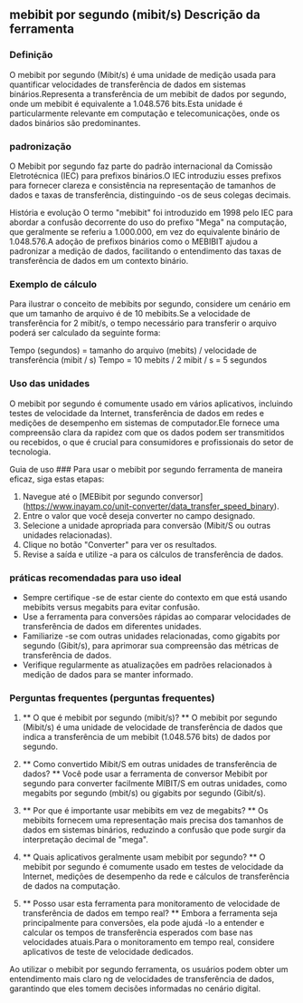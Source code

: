 ## mebibit por segundo (mibit/s) Descrição da ferramenta

### Definição
O mebibit por segundo (Mibit/s) é uma unidade de medição usada para quantificar velocidades de transferência de dados em sistemas binários.Representa a transferência de um mebibit de dados por segundo, onde um mebibit é equivalente a 1.048.576 bits.Esta unidade é particularmente relevante em computação e telecomunicações, onde os dados binários são predominantes.

### padronização
O Mebibit por segundo faz parte do padrão internacional da Comissão Eletrotécnica (IEC) para prefixos binários.O IEC introduziu esses prefixos para fornecer clareza e consistência na representação de tamanhos de dados e taxas de transferência, distinguindo -os de seus colegas decimais.

História e evolução
O termo "mebibit" foi introduzido em 1998 pelo IEC para abordar a confusão decorrente do uso do prefixo "Mega" na computação, que geralmente se referiu a 1.000.000, em vez do equivalente binário de 1.048.576.A adoção de prefixos binários como o MEBIBIT ajudou a padronizar a medição de dados, facilitando o entendimento das taxas de transferência de dados em um contexto binário.

### Exemplo de cálculo
Para ilustrar o conceito de mebibits por segundo, considere um cenário em que um tamanho de arquivo é de 10 mebibits.Se a velocidade de transferência for 2 mibit/s, o tempo necessário para transferir o arquivo poderá ser calculado da seguinte forma:

Tempo (segundos) = tamanho do arquivo (mebits) / velocidade de transferência (mibit / s)
Tempo = 10 mebits / 2 mibit / s = 5 segundos

### Uso das unidades
O mebibit por segundo é comumente usado em vários aplicativos, incluindo testes de velocidade da Internet, transferência de dados em redes e medições de desempenho em sistemas de computador.Ele fornece uma compreensão clara da rapidez com que os dados podem ser transmitidos ou recebidos, o que é crucial para consumidores e profissionais do setor de tecnologia.

Guia de uso ###
Para usar o mebibit por segundo ferramenta de maneira eficaz, siga estas etapas:
1. Navegue até o [MEBibit por segundo conversor] (https://www.inayam.co/unit-converter/data_transfer_speed_binary).
2. Entre o valor que você deseja converter no campo designado.
3. Selecione a unidade apropriada para conversão (Mibit/S ou outras unidades relacionadas).
4. Clique no botão "Converter" para ver os resultados.
5. Revise a saída e utilize -a para os cálculos de transferência de dados.

### práticas recomendadas para uso ideal
- Sempre certifique -se de estar ciente do contexto em que está usando mebibits versus megabits para evitar confusão.
- Use a ferramenta para conversões rápidas ao comparar velocidades de transferência de dados em diferentes unidades.
- Familiarize -se com outras unidades relacionadas, como gigabits por segundo (Gibit/s), para aprimorar sua compreensão das métricas de transferência de dados.
- Verifique regularmente as atualizações em padrões relacionados à medição de dados para se manter informado.

### Perguntas frequentes (perguntas frequentes)

1. ** O que é mebibit por segundo (mibit/s)? **
O mebibit por segundo (Mibit/s) é uma unidade de velocidade de transferência de dados que indica a transferência de um mebibit (1.048.576 bits) de dados por segundo.

2. ** Como convertido Mibit/S em outras unidades de transferência de dados? **
Você pode usar a ferramenta de conversor Mebibit por segundo para converter facilmente MIBIT/S em outras unidades, como megabits por segundo (mbit/s) ou gigabits por segundo (Gibit/s).

3. ** Por que é importante usar mebibits em vez de megabits? **
Os mebibits fornecem uma representação mais precisa dos tamanhos de dados em sistemas binários, reduzindo a confusão que pode surgir da interpretação decimal de "mega".

4. ** Quais aplicativos geralmente usam mebibit por segundo? **
O mebibit por segundo é comumente usado em testes de velocidade da Internet, medições de desempenho da rede e cálculos de transferência de dados na computação.

5. ** Posso usar esta ferramenta para monitoramento de velocidade de transferência de dados em tempo real? **
Embora a ferramenta seja principalmente para conversões, ela pode ajudá -lo a entender e calcular os tempos de transferência esperados com base nas velocidades atuais.Para o monitoramento em tempo real, considere aplicativos de teste de velocidade dedicados.

Ao utilizar o mebibit por segundo ferramenta, os usuários podem obter um entendimento mais claro ng de velocidades de transferência de dados, garantindo que eles tomem decisões informadas no cenário digital.